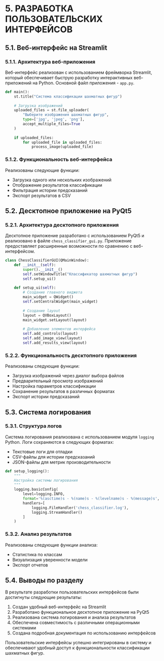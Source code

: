 # 5. РАЗРАБОТКА ПОЛЬЗОВАТЕЛЬСКИХ ИНТЕРФЕЙСОВ

## 5.1. Веб-интерфейс на Streamlit

### 5.1.1. Архитектура веб-приложения

Веб-интерфейс реализован с использованием фреймворка Streamlit, который обеспечивает быструю разработку интерактивных веб-приложений на Python. Основной файл приложения - `app.py`.

```python
def main():
    st.title("Система классификации шахматных фигур")
    
    # Загрузка изображений
    uploaded_files = st.file_uploader(
        "Выберите изображения шахматных фигур",
        type=['jpg', 'jpeg', 'png'],
        accept_multiple_files=True
    )
    
    if uploaded_files:
        for uploaded_file in uploaded_files:
            process_image(uploaded_file)
```

### 5.1.2. Функциональность веб-интерфейса

Реализованы следующие функции:
- Загрузка одного или нескольких изображений
- Отображение результатов классификации
- Фильтрация истории предсказаний
- Экспорт результатов в CSV

## 5.2. Десктопное приложение на PyQt5

### 5.2.1. Архитектура десктопного приложения

Десктопное приложение разработано с использованием PyQt5 и реализовано в файле `chess_classifier_gui.py`. Приложение предоставляет расширенные возможности по сравнению с веб-интерфейсом.

```python
class ChessClassifierGUI(QMainWindow):
    def __init__(self):
        super().__init__()
        self.setWindowTitle("Классификатор шахматных фигур")
        self.setup_ui()
        
    def setup_ui(self):
        # Создание главного виджета
        main_widget = QWidget()
        self.setCentralWidget(main_widget)
        
        # Создание layout
        layout = QVBoxLayout()
        main_widget.setLayout(layout)
        
        # Добавление элементов интерфейса
        self.add_controls(layout)
        self.add_image_view(layout)
        self.add_results_view(layout)
```

### 5.2.2. Функциональность десктопного приложения

Реализованы следующие функции:
- Загрузка изображений через диалог выбора файлов
- Предварительный просмотр изображений
- Настройка параметров классификации
- Сохранение результатов в различных форматах
- Экспорт истории предсказаний

## 5.3. Система логирования

### 5.3.1. Структура логов

Система логирования реализована с использованием модуля `logging` Python. Логи сохраняются в следующих форматах:
- Текстовые логи для отладки
- CSV-файлы для истории предсказаний
- JSON-файлы для метрик производительности

```python
def setup_logging():
    """
    Настройка системы логирования
    """
    logging.basicConfig(
        level=logging.INFO,
        format='%(asctime)s - %(name)s - %(levelname)s - %(message)s',
        handlers=[
            logging.FileHandler('chess_classifier.log'),
            logging.StreamHandler()
        ]
    )
```

### 5.3.2. Анализ результатов

Реализованы следующие функции анализа:
- Статистика по классам
- Визуализация уверенности модели
- Экспорт отчетов

## 5.4. Выводы по разделу

В результате разработки пользовательских интерфейсов были достигнуты следующие результаты:

1. Создан удобный веб-интерфейс на Streamlit
2. Разработано функциональное десктопное приложение на PyQt5
3. Реализована система логирования и анализа результатов
4. Обеспечена совместимость с различными операционными системами
5. Создана подробная документация по использованию интерфейсов

Пользовательские интерфейсы успешно интегрированы в систему и обеспечивают удобный доступ к функциональности классификации шахматных фигур. 